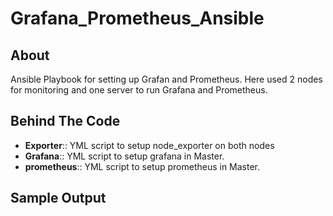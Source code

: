 # Grafana_Prometheus_Ansible

## About

Ansible Playbook for setting up Grafan and Prometheus. Here used 2 nodes for monitoring and one server to run Grafana and Prometheus.

## Behind The Code

- <b>Exporter</b>:: YML script to setup node_exporter on both nodes
- <b>Grafana</b>:: YML script to setup grafana in Master.
- <b>prometheus</b>:: YML script to setup prometheus in Master.

## Sample Output



